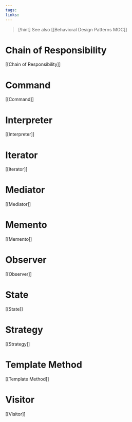 ```yaml
---
tags: 
links:
---
```


>[!hint] See also [[Behavioral Design Patterns MOC]]

# Chain of Responsibility

[[Chain of Responsibility]]

# Command

[[Command]]

# Interpreter

[[Interpreter]]

# Iterator

[[Iterator]]

# Mediator

[[Mediator]]

# Memento

[[Memento]]

# Observer

[[Observer]]

# State

[[State]]

# Strategy

[[Strategy]]

# Template Method

[[Template Method]]

# Visitor

[[Visitor]]
